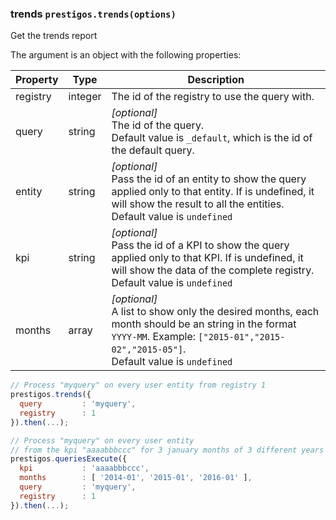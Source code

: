 <h3 id="trends">trends
  <code>prestigos.trends(options)</code>
</h3>

Get the trends report

The argument is an object with the following properties:

| Property    | Type          | Description |
| ----------- | --------------|------------ |
| registry      | integer       | The id of the registry to use the query with. |
| query         | string        | _[optional]_<br> The id of the query.<br>Default value is `_default`, which is the id of the default query.|
| entity        | string        | _[optional]_<br> Pass the id of an entity to show the query applied only to that entity. If is undefined, it will show the result to all the entities.<br>Default value is `undefined`|
| kpi           | string        | _[optional]_<br> Pass the id of a KPI to show the query applied only to that KPI. If is undefined, it will show the data of the complete registry.<br>Default value is `undefined`|
| months        | array         | _[optional]_<br> A list to show only the desired months, each month should be an string in the format `YYYY-MM`. Example: `["2015-01","2015-02","2015-05"]`.<br>Default value is `undefined`

```javascript
// Process "myquery" on every user entity from registry 1
prestigos.trends({
  query         : 'myquery',
  registry      : 1
}).then(...);

// Process "myquery" on every user entity
// from the kpi "aaaabbbccc" for 3 january months of 3 different years
prestigos.queriesExecute({
  kpi           : 'aaaabbbccc',
  months        : [ '2014-01', '2015-01', '2016-01' ],
  query         : 'myquery',
  registry      : 1
}).then(...);
```

